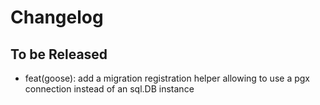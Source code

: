 # Changelog

## To be Released

* feat(goose): add a migration registration helper allowing to use a pgx connection instead of an sql.DB instance  

